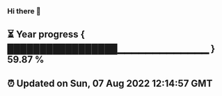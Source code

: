 ### Hi there 👋
⏳ Year progress { █████████████████▁▁▁▁▁▁▁▁▁▁▁▁▁ } 59.87 %
---
⏰ Updated on Sun, 07 Aug 2022 12:14:57 GMT
---
